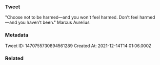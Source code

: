 ### Tweet
"Choose not to be harmed—and you won't feel harmed. Don't feel harmed—and you haven't been." Marcus Aurelius

### Metadata
Tweet ID: 1470755730894561289
Created At: 2021-12-14T14:01:06.000Z

### Related

